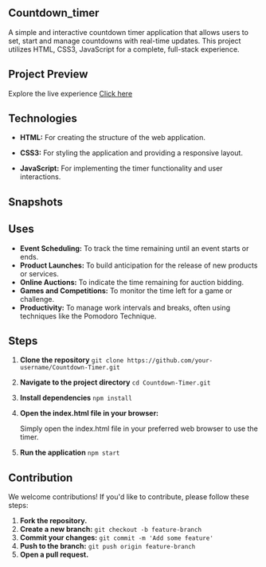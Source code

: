 ## Countdown_timer

A simple and interactive countdown timer application that allows users to set, start and manage countdowns with real-time updates. This project utilizes HTML, CSS3, JavaScript for a complete, full-stack experience.

## Project Preview

Explore the live experience [Click here](https://renuckam.github.io/Countdown_timer/)

## Technologies

  - **HTML:** For creating the structure of the web application.
    
  - **CSS3:** For styling the application and providing a responsive layout.
    
  - **JavaScript:** For implementing the timer functionality and user interactions.

## Snapshots


## Uses

  - **Event Scheduling:** To track the time remaining until an event starts or ends.
  - **Product Launches:** To build anticipation for the release of new products or services.
  - **Online Auctions:** To indicate the time remaining for auction bidding.
  - **Games and Competitions:** To monitor the time left for a game or challenge.
  - **Productivity:** To manage work intervals and breaks, often using techniques like the Pomodoro Technique.  

## Steps

1. **Clone the repository**
   ``
   git clone https://github.com/your-username/Countdown-Timer.git ``

2.  **Navigate to the project directory**
    ``
    cd Countdown-Timer.git ``

3.  **Install dependencies**
   ``
    npm install ``

4. **Open the index.html file in your browser:**
   
     Simply open the index.html file in your preferred web browser to use the timer.    

5.  **Run the application**
    ``
    npm start ``

## Contribution

We welcome contributions! If you'd like to contribute, please follow these steps:

1. **Fork the repository.**
2. **Create a new branch:** `git checkout -b feature-branch`
3. **Commit your changes:** `git commit -m 'Add some feature'`
4. **Push to the branch:** `git push origin feature-branch`
5. **Open a pull request.**

   




